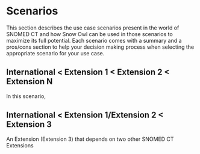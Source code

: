 # Scenarios

This section describes the use case scenarios present in the world of SNOMED CT and how Snow Owl can be used in those scenarios to maximize its full potential.
Each scenario comes with a summary and a pros/cons section to help your decision making process when selecting the appropriate scenario for your use case.

## International < Extension 1 < Extension 2 < Extension N

In this scenario, 

## International < Extension 1/Extension 2 < Extension 3

An Extension (Extension 3) that depends on two other SNOMED CT Extensions 

